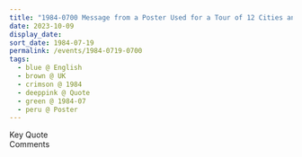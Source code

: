 ```yaml
---
title: "1984-0700 Message from a Poster Used for a Tour of 12 Cities and 13 Public Programs, UK"
date: 2023-10-09
display_date: 
sort_date: 1984-07-19
permalink: /events/1984-0719-0700
tags:
  - blue @ English
  - brown @ UK
  - crimson @ 1984
  - deeppink @ Quote
  - green @ 1984-07
  - peru @ Poster
---
```


<wave-list>
  <list-title color="green" width="75">Key Quote</list-title>
  <list-item color="BlanchedAlmond"  width="200"></list-item>
  <list-item color="Lavender"></list-item>
  <list-item color="BlanchedAlmond"></list-item>
</wave-list>

<br>

<wave-list>
  <list-title color="green" width="75">Comments</list-title>
  <list-item color="BlanchedAlmond"  width="200"></list-item>
  <list-item color="Lavender"></list-item>
  <list-item color="BlanchedAlmond"></list-item>
</wave-list>
